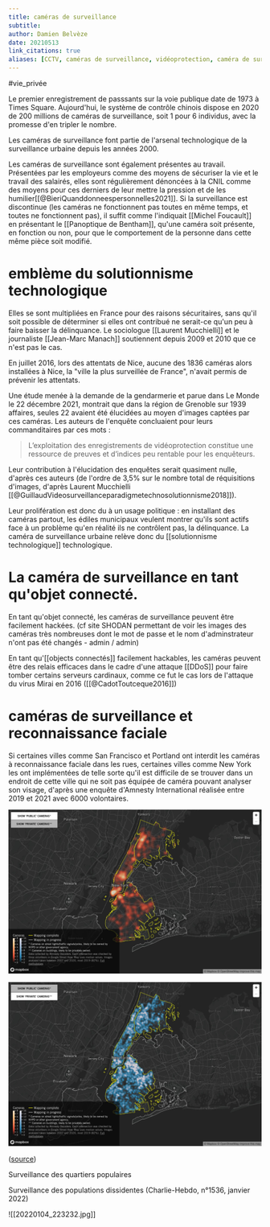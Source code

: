 ```yaml
---
title: caméras de surveillance
subtitle:
author: Damien Belvèze
date: 20210513
link_citations: true
aliases: [CCTV, caméras de surveillance, vidéoprotection, caméra de surveillance]
---
```


#vie_privée

Le premier enregistrement de passsants sur la voie publique date de 1973 à Times Square.
Aujourd'hui, le système de contrôle chinois dispose en 2020 de 200 millions de caméras de surveillance, soit 1 pour 6 individus, avec la promesse d'en tripler le nombre. 

Les caméras de surveillance font partie de l'arsenal technologique de la surveillance urbaine depuis les années 2000. 

Les caméras de surveillance sont également présentes au travail. Présentées par les employeurs comme des moyens de sécuriser la vie et le travail des salairés, elles sont régulièrement dénoncées à la CNIL comme des moyens pour ces derniers de leur mettre la pression et de les humilier[[@BieriQuanddonneespersonnelles2021]]. 
Si la surveillance est discontinue (les caméras ne fonctionnent pas toutes en même temps, et toutes ne fonctionnent pas), il suffit comme l'indiquait [[Michel Foucault]] en présentant le [[Panoptique de Bentham]], qu'une caméra soit présente, en fonction ou non, pour que le comportement de la personne dans cette même pièce soit modifié. 

# emblème du solutionnisme technologique

Elles se sont multipliées en France pour des raisons sécuritaires, sans qu'il soit possible de déterminer si elles ont contribué ne serait-ce qu'un peu à faire baisser la délinquance. Le sociologue [[Laurent Mucchielli]]  et le journaliste [[Jean-Marc Manach]] soutiennent depuis 2009 et 2010 que ce n'est pas le cas. 

En juillet 2016, lors des attentats de Nice, aucune des 1836 caméras alors installées à Nice, la "ville la plus surveillée de France", n'avait permis de prévenir les attentats. 

Une étude menée à la demande de la gendarmerie et parue dans Le Monde le 22 décembre 2021, montrait que dans la région de Grenoble sur 1939 affaires, seules 22 avaient été élucidées au moyen d'images captées par ces caméras. 
Les auteurs de l'enquête concluaient pour leurs commanditaires par ces mots : 

>L’exploitation des enregistrements de vidéoprotection constitue une ressource de preuves et d’indices peu rentable pour les enquêteurs.

Leur contribution à l'élucidation des enquêtes serait quasiment nulle, d'après ces auteurs (de l'ordre de 3,5% sur le nombre total de réquisitions d'images, d'après Laurent Mucchielli [[@GuillaudVideosurveillanceparadigmetechnosolutionnisme2018]]).

Leur prolifération est donc du à un usage politique : en installant des caméras partout, les édiles municipaux veulent montrer qu'ils sont actifs face à un problème qu'en réalité ils ne contrôlent pas, la délinquance. 
La caméra de surveillance urbaine relève donc du [[solutionnisme technologique]] technologique.

# La caméra de surveillance en tant qu'objet connecté.

En tant qu'objet connecté, les caméras de surveillance peuvent être facilement hackées. (cf site SHODAN permettant de voir les images des caméras très nombreuses dont le mot de passe et le nom d'adminstrateur n'ont pas été changés - admin / admin)

En tant qu'[[objects connectés]] facilement hackables, les caméras peuvent être des relais efficaces dans le cadre d'une attaque [[DDoS]] pour faire tomber certains serveurs cardinaux, comme ce fut le cas lors de l'attaque du virus Mirai en 2016 ([[@CadotToutceque2016]])

# caméras de surveillance et reconnaissance faciale

Si certaines villes comme San Francisco et Portland ont interdit les caméras à reconnaissance faciale dans les rues, certaines villes comme New York les ont implémentées de telle sorte qu'il est difficile de se trouver dans un endroit de cette ville qui ne soit pas équipée de caméra pouvant analyser son visage, d'après une enquête d'Amnesty International réalisée entre 2019 et 2021 avec 6000 volontaires.

![caméras à reconnaissance faciale à New York (caméras privées)](images/NY_facial_recognition_private.jpg)

![caméras à reconnaissance faciale à New York (caméras publiques)](images/NY_facial_recognition_public.jpg)

([source](https://amnesty-crisis-evidence-lab.github.io/decode-surveillance-heatmap/))

Surveillance des quartiers populaires

Surveillance des populations dissidentes (Charlie-Hebdo, n°1536, janvier 2022)

![[20220104_223232.jpg]]

